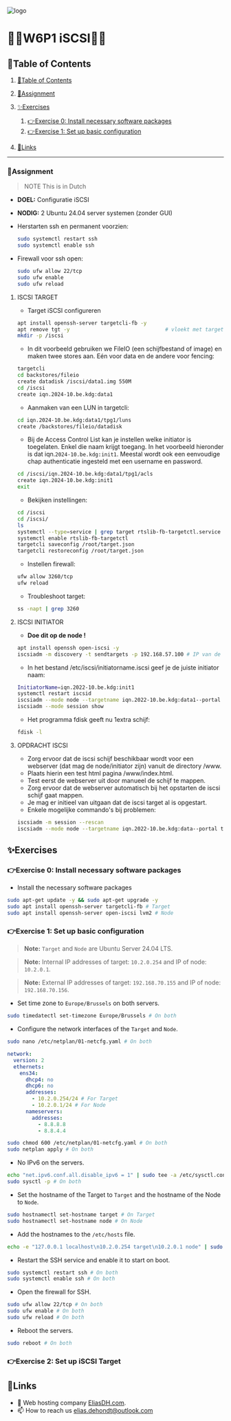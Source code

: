 ![logo](https://eliasdh.com/assets/media/images/logo-github.png)
# 💙🤍W6P1 iSCSI🤍💙

## 📘Table of Contents

1. [📘Table of Contents](#📘table-of-contents)
2. [📝Assignment](#📝assignment)
3. [✨Exercises](#✨exercises)
    1. [👉Exercise 0: Install necessary software packages](#👉exercise-0-install-necessary-software-packages)
    2. [👉Exercise 1: Set up basic configuration](#👉exercise-1-set-up-basic-configuration)

4. [🔗Links](#🔗links)

---

### 📝Assignment 
> NOTE This is in Dutch

- **DOEL:**  Configuratie iSCSI 

- **NODIG:** 2 Ubuntu 24.04 server systemen (zonder GUI)

- Herstarten ssh en permanent voorzien: 
    ```bash
    sudo systemctl restart ssh
    sudo systemctl enable ssh
    ```
- Firewall voor ssh open: 
    ```bash
    sudo ufw allow 22/tcp
    sudo ufw enable
    sudo ufw reload
    ```

1. ISCSI TARGET
    - Target iSCSI configureren
    ```bash
    apt install openssh-server targetcli-fb -y 
    apt remove tgt -y                               # vloekt met targetcli
    mkdir -p /iscsi
    ```
    - In dit voorbeeld gebruiken we FileIO (een schijfbestand of image) en maken twee stores aan. Eén voor data en de andere voor fencing:
    ```bash
    targetcli
    cd backstores/fileio
    create datadisk /iscsi/data1.img 550M
    cd /iscsi
    create iqn.2024-10.be.kdg:data1
    ```
    - Aanmaken van een LUN in targetcli:
    ```bash
    cd iqn.2024-10.be.kdg:data1/tpg1/luns
    create /backstores/fileio/datadisk
    ```
    - Bij de Access Control List kan je instellen welke initiator is toegelaten. Enkel die naam krijgt toegang. In het voorbeeld hieronder is dat iqn.`2024-10.be.kdg:init1`. Meestal wordt ook een eenvoudige chap authenticatie ingesteld met een username en password.
    ```bash
    cd /iscsi/iqn.2024-10.be.kdg:data1/tpg1/acls
    create iqn.2024-10.be.kdg:init1
    exit
    ```
    - Bekijken instellingen:
    ```bash
    cd /iscsi
    cd /iscsi/
    ls
    systemctl --type=service | grep target rtslib-fb-targetctl.service
    systemctl enable rtslib-fb-targetctl
    targetcli saveconfig /root/target.json
    targetcli restoreconfig /root/target.json
    ```
    - Instellen firewall:
    ```bash
    ufw allow 3260/tcp
    ufw reload
    ```
    - Troubleshoot target:
    ```bash
    ss -napt | grep 3260
    ```

2. ISCSI INITIATOR
    - **Doe dit op de node !**
    ```bash
    apt install openssh open-iscsi -y
    iscsiadm -m discovery -t sendtargets -p 192.168.57.100 # IP van de target
    ```
    - In het bestand /etc/iscsi/initiatorname.iscsi geef je de juiste initiator naam:
    ```bash
    InitiatorName=iqn.2022-10.be.kdg:init1
    systemctl restart iscsid
    iscsiadm --mode node --targetname iqn.2022-10.be.kdg:data1--portal 192.168.57.100 --login
    iscsiadm --mode session show
    ```
    - Het programma fdisk geeft nu 1extra schijf:
    ```bash
    fdisk -l
    ```

3. OPDRACHT ISCSI
    - Zorg ervoor dat de iscsi schijf beschikbaar wordt voor een webserver (dat mag de node/initiator zijn) vanuit de directory /www.
    - Plaats hierin een test html pagina /www/index.html.
    - Test eerst de webserver uit door manueel de schijf te mappen.
    - Zorg ervoor dat de webserver automatisch bij het opstarten de iscsi schijf gaat mappen.
    - Je mag er initieel van uitgaan dat de iscsi target al is opgestart.
    - Enkele mogelijke commando's bij problemen:
    ```bash
    iscsiadm -m session --rescan
    iscsiadm --mode node --targetname iqn.2022-10.be.kdg:data--portal target --logout
    ```

## ✨Exercises

### 👉Exercise 0: Install necessary software packages

- Install the necessary software packages
```bash
sudo apt-get update -y && sudo apt-get upgrade -y
sudo apt install openssh-server targetcli-fb # Target
sudo apt install openssh-server open-iscsi lvm2 # Node
```

### 👉Exercise 1: Set up basic configuration

> **Note:** `Target` and `Node` are Ubuntu Server 24.04 LTS.

> **Note:** Internal IP addresses of target: `10.2.0.254` and IP of node: `10.2.0.1`.

> **Note:** External IP addresses of target: `192.168.70.155` and IP of node: `192.168.70.156`.

- Set time zone to `Europe/Brussels` on both servers.
```bash
sudo timedatectl set-timezone Europe/Brussels # On both
```

- Configure the network interfaces of the `Target` and `Node`.
```bash
sudo nano /etc/netplan/01-netcfg.yaml # On both
```
```yaml
network:
  version: 2
  ethernets:
    ens34:
      dhcp4: no
      dhcp6: no
      addresses:
        - 10.2.0.254/24 # For Target
        - 10.2.0.1/24 # For Node
      nameservers:
        addresses:
          - 8.8.8.8
          - 8.8.4.4
```
```bash
sudo chmod 600 /etc/netplan/01-netcfg.yaml # On both
sudo netplan apply # On both
```

- No IPv6 on the servers.
```bash
echo "net.ipv6.conf.all.disable_ipv6 = 1" | sudo tee -a /etc/sysctl.conf > /dev/null # On both
sudo sysctl -p # On both
```

- Set the hostname of the Target to `Target` and the hostname of the Node to `Node`.
```bash
sudo hostnamectl set-hostname target # On Target
sudo hostnamectl set-hostname node # On Node
```

- Add the hostnames to the `/etc/hosts` file.
```bash
echo -e "127.0.0.1 localhost\n10.2.0.254 target\n10.2.0.1 node" | sudo tee /etc/hosts > /dev/null # On both
```

- Restart the SSH service and enable it to start on boot.
```bash
sudo systemctl restart ssh # On both
sudo systemctl enable ssh # On both
```

- Open the firewall for SSH.
```bash
sudo ufw allow 22/tcp # On both
sudo ufw enable # On both
sudo ufw reload # On both
```

- Reboot the servers.
```bash
sudo reboot # On both
```

### 👉Exercise 2: Set up iSCSI Target














## 🔗Links
- 👯 Web hosting company [EliasDH.com](https://eliasdh.com).
- 📫 How to reach us elias.dehondt@outlook.com